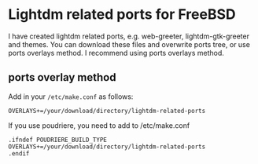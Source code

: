 # Lightdm related ports for FreeBSD

I have created lightdm related ports, e.g. web-greeter, lightdm-gtk-greeter and themes.
You can download these files and overwrite ports tree, or use ports overlays method.
I recommend using ports overlays method.

## ports overlay method

Add in your `/etc/make.conf` as follows:

`OVERLAYS+=/your/download/directory/lightdm-related-ports`

If you use poudriere, you need to add to /etc/make.conf

    .ifndef POUDRIERE_BUILD_TYPE
    OVERLAYS+=/your/download/directory/lightdm-related-ports
    .endif
